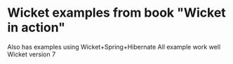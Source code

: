 # Wicket examples from book "Wicket in action"
Also has examples using Wicket+Spring+Hibernate
All example work well
Wicket version 7


